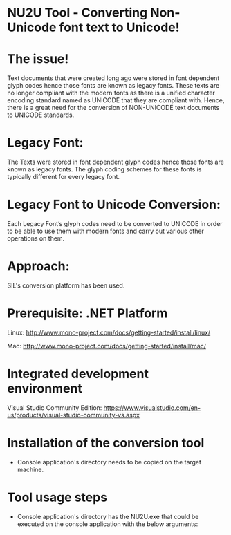 # NU2U Tool - Converting Non-Unicode font text to Unicode!

# The issue!
Text documents that were created long ago were stored in font dependent glyph codes hence those fonts are known as legacy fonts. These texts are no longer compliant with the modern fonts as there is a unified character encoding standard named as UNICODE that they are compliant with. Hence, there is a great need for the conversion of NON-UNICODE text documents to UNICODE standards.

# Legacy Font:
The Texts were stored in font dependent glyph codes hence those fonts are known as legacy fonts. The glyph coding schemes for these fonts is typically different for every legacy font.

# Legacy Font to Unicode Conversion:
Each Legacy Font’s glyph codes need to be converted to UNICODE in order to be able to use them with modern fonts and carry out various other operations on them.

# Approach:
SIL's conversion platform has been used.

# Prerequisite: .NET Platform

Linux: http://www.mono-project.com/docs/getting-started/install/linux/

Mac: http://www.mono-project.com/docs/getting-started/install/mac/

# Integrated development environment

Visual Studio Community Edition: https://www.visualstudio.com/en-us/products/visual-studio-community-vs.aspx


# Installation of the conversion tool

- Console application's directory needs to be copied on the target machine.

# Tool usage steps

- Console application's directory has the NU2U.exe that could be executed on the console application with the below arguments:


